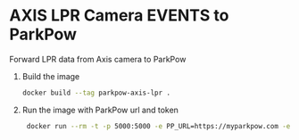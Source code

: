 # AXIS LPR Camera EVENTS to ParkPow
Forward LPR data from Axis camera to ParkPow

1. Build the image
    ```bash
    docker build --tag parkpow-axis-lpr .
    ```
2. Run the image with ParkPow url and token
    ```bash
     docker run --rm -t -p 5000:5000 -e PP_URL=https://myparkpow.com -e TOKEN=1234 parkpow-axis-lpr
    ```
